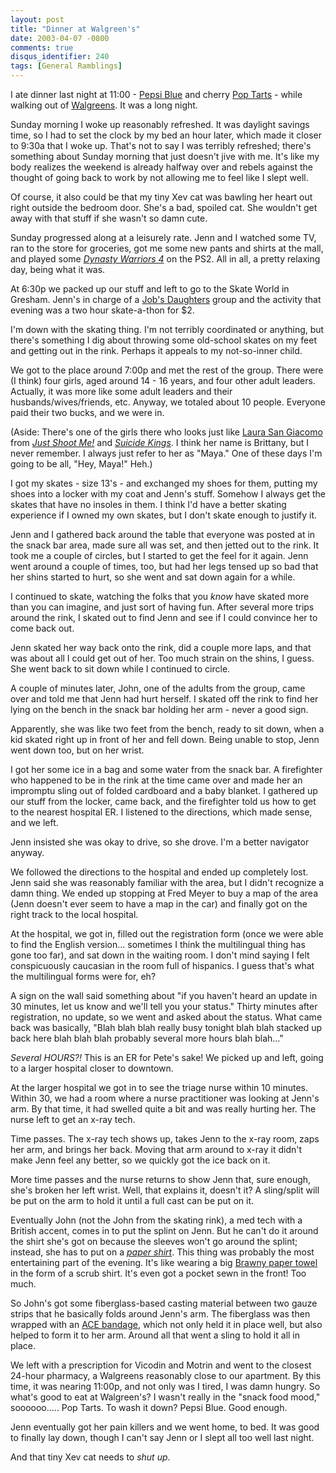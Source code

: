 ```yaml
---
layout: post
title: "Dinner at Walgreen's"
date: 2003-04-07 -0800
comments: true
disqus_identifier: 240
tags: [General Ramblings]
---
```

I ate dinner last night at 11:00 - [Pepsi
Blue](http://www.pepsiblue.com) and cherry [Pop
Tarts](http://www.poptarts.com) - while walking out of
[Walgreens](http://www.walgreens.com/). It was a long night.
 
 Sunday morning I woke up reasonably refreshed. It was daylight savings
time, so I had to set the clock by my bed an hour later, which made it
closer to 9:30a that I woke up. That's not to say I was terribly
refreshed; there's something about Sunday morning that just doesn't jive
with me. It's like my body realizes the weekend is already halfway over
and rebels against the thought of going back to work by not allowing me
to feel like I slept well.
 
 Of course, it also could be that my tiny Xev cat was bawling her heart
out right outside the bedroom door. She's a bad, spoiled cat. She
wouldn't get away with that stuff if she wasn't so damn cute.
 
 Sunday progressed along at a leisurely rate. Jenn and I watched some
TV, ran to the store for groceries, got me some new pants and shirts at
the mall, and played some [*Dynasty Warriors
4*](http://www.amazon.com/exec/obidos/ASIN/B00007KQE9/mhsvortex) on the
PS2. All in all, a pretty relaxing day, being what it was.
 
 At 6:30p we packed up our stuff and left to go to the Skate World in
Gresham. Jenn's in charge of a [Job's Daughters](http://www.iojd.org/)
group and the activity that evening was a two hour skate-a-thon for
\$2.
 
 I'm down with the skating thing. I'm not terribly coordinated or
anything, but there's something I dig about throwing some old-school
skates on my feet and getting out in the rink. Perhaps it appeals to my
not-so-inner child.
 
 We got to the place around 7:00p and met the rest of the group. There
were (I think) four girls, aged around 14 - 16 years, and four other
adult leaders. Actually, it was more like some adult leaders and their
husbands/wives/friends, etc. Anyway, we totaled about 10 people.
Everyone paid their two bucks, and we were in.
 
 (Aside: There's one of the girls there who looks just like [Laura San
Giacomo](http://us.imdb.com/Name?San+Giacomo,+Laura) from [*Just Shoot
Me!*](http://us.imdb.com/Title?0118364) and [*Suicide
Kings*](http://us.imdb.com/Title?0120241). I think her name is Brittany,
but I never remember. I always just refer to her as "Maya." One of these
days I'm going to be all, "Hey, Maya!" Heh.)
 
 I got my skates - size 13's - and exchanged my shoes for them, putting
my shoes into a locker with my coat and Jenn's stuff. Somehow I always
get the skates that have no insoles in them. I think I'd have a better
skating experience if I owned my own skates, but I don't skate enough to
justify it.
 
 Jenn and I gathered back around the table that everyone was posted at
in the snack bar area, made sure all was set, and then jetted out to the
rink. It took me a couple of circles, but I started to get the feel for
it again. Jenn went around a couple of times, too, but had her legs
tensed up so bad that her shins started to hurt, so she went and sat
down again for a while.
 
 I continued to skate, watching the folks that you *know* have skated
more than you can imagine, and just sort of having fun. After several
more trips around the rink, I skated out to find Jenn and see if I could
convince her to come back out.
 
 Jenn skated her way back onto the rink, did a couple more laps, and
that was about all I could get out of her. Too much strain on the shins,
I guess. She went back to sit down while I continued to circle.
 
 A couple of minutes later, John, one of the adults from the group, came
over and told me that Jenn had hurt herself. I skated off the rink to
find her lying on the bench in the snack bar holding her arm - never a
good sign.
 
 Apparently, she was like two feet from the bench, ready to sit down,
when a kid skated right up in front of her and fell down. Being unable
to stop, Jenn went down too, but on her wrist.
 
 I got her some ice in a bag and some water from the snack bar. A
firefighter who happened to be in the rink at the time came over and
made her an impromptu sling out of folded cardboard and a baby blanket.
I gathered up our stuff from the locker, came back, and the firefighter
told us how to get to the nearest hospital ER. I listened to the
directions, which made sense, and we left.
 
 Jenn insisted she was okay to drive, so she drove. I'm a better
navigator anyway.
 
 We followed the directions to the hospital and ended up completely
lost. Jenn said she was reasonably familiar with the area, but I didn't
recognize a damn thing. We ended up stopping at Fred Meyer to buy a map
of the area (Jenn doesn't ever seem to have a map in the car) and
finally got on the right track to the local hospital.
 
 At the hospital, we got in, filled out the registration form (once we
were able to find the English version... sometimes I think the
multilingual thing has gone too far), and sat down in the waiting room.
I don't mind saying I felt conspicuously caucasian in the room full of
hispanics. I guess that's what the multilingual forms were for, eh?
 
 A sign on the wall said something about "if you haven't heard an update
in 30 minutes, let us know and we'll tell you your status." Thirty
minutes after registration, no update, so we went and asked about the
status. What came back was basically, "Blah blah blah really busy
tonight blah blah stacked up back here blah blah blah probably several
more hours blah blah..."
 
 *Several HOURS?!* This is an ER for Pete's sake! We picked up and left,
going to a larger hospital closer to downtown.
 
 At the larger hospital we got in to see the triage nurse within 10
minutes. Within 30, we had a room where a nurse practitioner was looking
at Jenn's arm. By that time, it had swelled quite a bit and was really
hurting her. The nurse left to get an x-ray tech.
 
 Time passes. The x-ray tech shows up, takes Jenn to the x-ray room,
zaps her arm, and brings her back. Moving that arm around to x-ray it
didn't make Jenn feel any better, so we quickly got the ice back on it.
 
 More time passes and the nurse returns to show Jenn that, sure enough,
she's broken her left wrist. Well, that explains it, doesn't it? A
sling/split will be put on the arm to hold it until a full cast can be
put on it.
 
 Eventually John (not the John from the skating rink), a med tech with a
British accent, comes in to put the splint on Jenn. But he can't do it
around the shirt she's got on because the sleeves won't go around the
splint; instead, she has to put on a [*paper
shirt*](http://www.amerifamily.com/disscrubwear.html). This thing was
probably the most entertaining part of the evening. It's like wearing a
big [Brawny paper towel](http://www.gp.com/consumerproducts/brawny.html)
in the form of a scrub shirt. It's even got a pocket sewn in the front!
Too much.
 
 So John's got some fiberglass-based casting material between two gauze
strips that he basically folds around Jenn's arm. The fiberglass was
then wrapped with an [ACE
bandage](http://www.gannett.cornell.edu/HCacebandage.html), which not
only held it in place well, but also helped to form it to her arm.
Around all that went a sling to hold it all in place.
 
 We left with a prescription for Vicodin and Motrin and went to the
closest 24-hour pharmacy, a Walgreens reasonably close to our apartment.
By this time, it was nearing 11:00p, and not only was I tired, I was
damn hungry. So what's good to eat at Walgreen's? I wasn't really in the
"snack food mood," soooooo..... Pop Tarts. To wash it down? Pepsi Blue.
Good enough.
 
 Jenn eventually got her pain killers and we went home, to bed. It was
good to finally lay down, though I can't say Jenn or I slept all too
well last night.
 
 And that tiny Xev cat needs to *shut up*.
